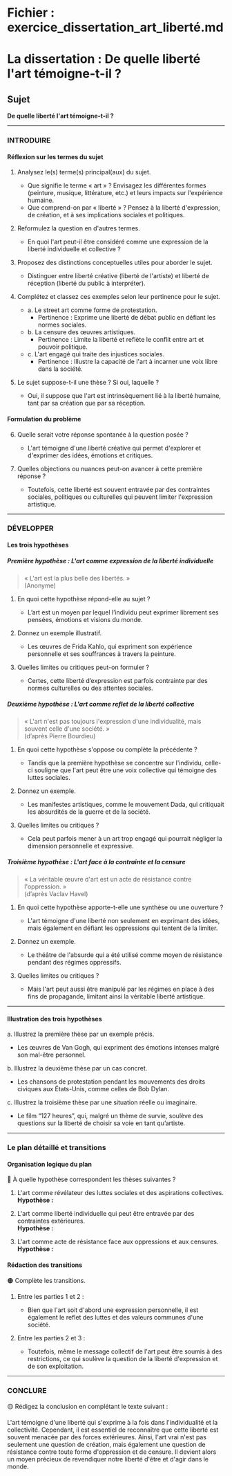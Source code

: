 # Fichier : exercice_dissertation_art_liberté.md

# La dissertation : De quelle liberté l'art témoigne-t-il ?

## Sujet
**De quelle liberté l'art témoigne-t-il ?**

---

### INTRODUIRE

#### Réflexion sur les termes du sujet

1. Analysez le(s) terme(s) principal(aux) du sujet. 
   - Que signifie le terme « art » ? Envisagez les différentes formes (peinture, musique, littérature, etc.) et leurs impacts sur l'expérience humaine.
   - Que comprend-on par « liberté » ? Pensez à la liberté d'expression, de création, et à ses implications sociales et politiques.

2. Reformulez la question en d'autres termes. 
   - En quoi l'art peut-il être considéré comme une expression de la liberté individuelle et collective ?

3. Proposez des distinctions conceptuelles utiles pour aborder le sujet. 
   - Distinguer entre liberté créative (liberté de l'artiste) et liberté de réception (liberté du public à interpréter).

4. Complétez et classez ces exemples selon leur pertinence pour le sujet.
   - a. Le street art comme forme de protestation.  
     - Pertinence : Exprime une liberté de débat public en défiant les normes sociales.
   - b. La censure des œuvres artistiques.  
     - Pertinence : Limite la liberté et reflète le conflit entre art et pouvoir politique.
   - c. L'art engagé qui traite des injustices sociales.  
     - Pertinence : Illustre la capacité de l'art à incarner une voix libre dans la société.

5. Le sujet suppose-t-il une thèse ? Si oui, laquelle ? 
   - Oui, il suppose que l'art est intrinsèquement lié à la liberté humaine, tant par sa création que par sa réception.

#### Formulation du problème

6. Quelle serait votre réponse spontanée à la question posée ? 
   - L'art témoigne d'une liberté créative qui permet d'explorer et d'exprimer des idées, émotions et critiques.

7. Quelles objections ou nuances peut-on avancer à cette première réponse ? 
   - Toutefois, cette liberté est souvent entravée par des contraintes sociales, politiques ou culturelles qui peuvent limiter l'expression artistique.

---

### DÉVELOPPER

#### Les trois hypothèses

##### Première hypothèse : L'art comme expression de la liberté individuelle

> « L'art est la plus belle des libertés. »  
> (Anonyme)

1. En quoi cette hypothèse répond-elle au sujet ? 
   - L’art est un moyen par lequel l’individu peut exprimer librement ses pensées, émotions et visions du monde.

2. Donnez un exemple illustratif. 
   - Les œuvres de Frida Kahlo, qui expriment son expérience personnelle et ses souffrances à travers la peinture.

3. Quelles limites ou critiques peut-on formuler ? 
   - Certes, cette liberté d’expression est parfois contrainte par des normes culturelles ou des attentes sociales.

##### Deuxième hypothèse : L'art comme reflet de la liberté collective

> « L'art n'est pas toujours l'expression d'une individualité, mais souvent celle d'une société. »  
> (d’après Pierre Bourdieu)

1. En quoi cette hypothèse s'oppose ou complète la précédente ? 
   - Tandis que la première hypothèse se concentre sur l'individu, celle-ci souligne que l'art peut être une voix collective qui témoigne des luttes sociales.

2. Donnez un exemple. 
   - Les manifestes artistiques, comme le mouvement Dada, qui critiquait les absurdités de la guerre et de la société.

3. Quelles limites ou critiques ? 
   - Cela peut parfois mener à un art trop engagé qui pourrait négliger la dimension personnelle et expressive.

##### Troisième hypothèse : L'art face à la contrainte et la censure

> « La véritable œuvre d'art est un acte de résistance contre l'oppression. »  
> (d’après Vaclav Havel)

1. En quoi cette hypothèse apporte-t-elle une synthèse ou une ouverture ? 
   - L'art témoigne d'une liberté non seulement en exprimant des idées, mais également en défiant les oppressions qui tentent de la limiter.

2. Donnez un exemple. 
   - Le théâtre de l'absurde qui a été utilisé comme moyen de résistance pendant des régimes oppressifs.

3. Quelles limites ou critiques ? 
   - Mais l'art peut aussi être manipulé par les régimes en place à des fins de propagande, limitant ainsi la véritable liberté artistique.

---

#### Illustration des trois hypothèses

a. Illustrez la première thèse par un exemple précis. 
   - Les œuvres de Van Gogh, qui expriment des émotions intenses malgré son mal-être personnel. 

b. Illustrez la deuxième thèse par un cas concret. 
   - Les chansons de protestation pendant les mouvements des droits civiques aux États-Unis, comme celles de Bob Dylan.

c. Illustrez la troisième thèse par une situation réelle ou imaginaire. 
   - Le film “127 heures”, qui, malgré un thème de survie, soulève des questions sur la liberté de choisir sa voie en tant qu’artiste.

---

### Le plan détaillé et transitions

#### Organisation logique du plan

🔴 À quelle hypothèse correspondent les thèses suivantes ?

1. L'art comme révélateur des luttes sociales et des aspirations collectives.  
   **Hypothèse :** 
   
2. L'art comme liberté individuelle qui peut être entravée par des contraintes extérieures.  
   **Hypothèse :** 
   
3. L'art comme acte de résistance face aux oppressions et aux censures.  
   **Hypothèse :** 

#### Rédaction des transitions

🟠 Complète les transitions.

1. Entre les parties 1 et 2 :  
   - Bien que l'art soit d'abord une expression personnelle, il est également le reflet des luttes et des valeurs communes d'une société.
   
2. Entre les parties 2 et 3 :  
   - Toutefois, même le message collectif de l'art peut être soumis à des restrictions, ce qui soulève la question de la liberté d'expression et de son exploitation.

---

### CONCLURE 

🟡 Rédigez la conclusion en complétant le texte suivant :

L'art témoigne d'une liberté qui s'exprime à la fois dans l'individualité et la collectivité. Cependant, il est essentiel de reconnaître que cette liberté est souvent menacée par des forces extérieures. Ainsi, l'art vrai n'est pas seulement une question de création, mais également une question de résistance contre toute forme d'oppression et de censure. Il devient alors un moyen précieux de revendiquer notre liberté d'être et d'agir dans le monde.